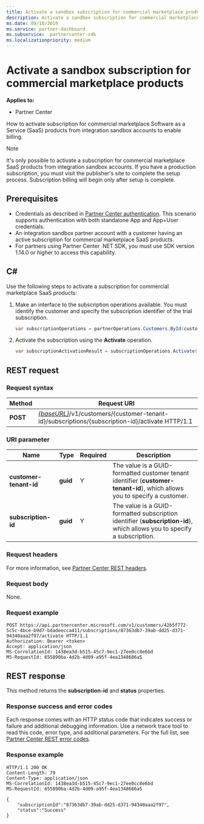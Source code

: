 ```yaml
---
title: Activate a sandbox subscription for commercial marketplace products
description: Activate a sandbox subscription for commercial marketplace products.
ms.date: 09/10/2019
ms.service: partner-dashboard
ms.subservice:  partnercenter-sdk
ms.localizationpriority: medium
---
```


# Activate a sandbox subscription for commercial marketplace products

**Applies to:**

- Partner Center

How to activate subscription for commercial marketplace Software as a Service (SaaS) products from integration sandbox accounts to enable billing.

> [!NOTE]
> It's only possible to activate a subscription for commercial marketplace SaaS products from integration sandbox accounts. If you have a production subscription, you must visit the publisher's site to complete the setup process. Subscription billing will begin only after setup is complete.

## Prerequisites

- Credentials as described in [Partner Center authentication](partner-center-authentication.md). This scenario supports authentication with both standalone App and App+User credentials.
- An integration sandbox partner account with a customer having an active subscription for commercial marketplace SaaS products.
- For partners using Partner Center .NET SDK, you must use SDK version 1.14.0 or higher to access this capability.

## C#

Use the following steps to activate a subscription for commercial marketplace SaaS products:

1. Make an interface to the subscription operations available. You must identify the customer and specify the subscription identifier of the trial subscription.

   ```csharp
   var subscriptionOperations = partnerOperations.Customers.ById(customerId).Subscriptions.ById(subscriptionId);
   ```

2. Activate the subscription using the **Activate** operation.

   ```csharp
   var subscriptionActivationResult = subscriptionOperations.Activate();
   ```

## REST request

### Request syntax

| Method     | Request URI                                                                            |
|------------|----------------------------------------------------------------------------------------|
| **POST** | [*{baseURL}*](partner-center-rest-urls.md)/v1/customers/{customer-tenant-id}/subscriptions/{subscription-id}/activate HTTP/1.1 |

### URI parameter

| Name                   | Type     | Required | Description                                                                                                                                            |
|------------------------|----------|----------|--------------------------------------------------------------------------------------------------------------------------------------------------------|
| **customer-tenant-id** | **guid** | Y | The value is a GUID-formatted customer tenant identifier (**customer-tenant-id**), which allows you to specify a customer. |
| **subscription-id** | **guid** | Y | The value is a GUID-formatted subscription identifier (**subscription-id**), which allows you to specify a subscription. |

### Request headers

For more information, see [Partner Center REST headers](headers.md).

### Request body

None.

### Request example

```http
POST https://api.partnercenter.microsoft.com/v1/customers/42b5f772-5c5c-4bce-b9d7-bdadeecca411/subscriptions/87363db7-39ab-dd25-d371-94340aaa2f97/activate HTTP/1.1
Authorization: Bearer <token>
Accept: application/json
MS-CorrelationId: 1438ea3d-b515-45c7-9ec1-27ee0cc8e6bd
MS-RequestId: 655890ba-4d2b-4d09-a95f-4ea1348686a5

```

## REST response

This method returns the **subscription-id** and **status** properties.

### Response success and error codes

Each response comes with an HTTP status code that indicates success or failure and additional debugging information. Use a network trace tool to read this code, error type, and additional parameters. For the full list, see [Partner Center REST error codes](error-codes.md).

### Response example

```http
HTTP/1.1 200 OK
Content-Length: 79
Content-Type: application/json
MS-CorrelationId: 1438ea3d-b515-45c7-9ec1-27ee0cc8e6bd
MS-RequestId: 655890ba-4d2b-4d09-a95f-4ea1348686a5

{
    "subscriptionId":"87363db7-39ab-dd25-d371-94340aaa2f97",
    "status":"Success"
}
```
